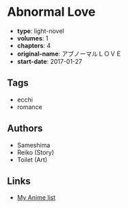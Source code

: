 # Abnormal Love

-   **type**: light-novel
-   **volumes**: 1
-   **chapters**: 4
-   **original-name**: アブノーマルＬＯＶＥ
-   **start-date**: 2017-01-27

## Tags

-   ecchi
-   romance

## Authors

-   Sameshima
-   Reiko (Story)
-   Toilet (Art)

## Links

-   [My Anime list](https://myanimelist.net/manga/109657/Abnormal_Love)

